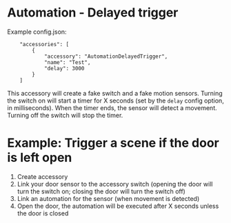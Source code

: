# Automation - Delayed trigger

Example config.json:

```
    "accessories": [
        {
            "accessory": "AutomationDelayedTrigger",
            "name": "Test",
            "delay": 3000
        }  
    ]

```

This accessory will create a fake switch and a fake motion sensors. Turning the switch on will start a timer for X seconds (set by the `delay` config option, in milliseconds). When the timer ends, the sensor will detect a movement. Turning off the switch will stop the timer.

# Example: Trigger a scene if the door is left open
1. Create accessory
2. Link your door sensor to the accessory switch (opening the door will turn the switch on; closing the door will turn the switch off)
3. Link an automation for the sensor (when movement is detected)
4. Open the door, the automation will be executed after X seconds unless the door is closed

